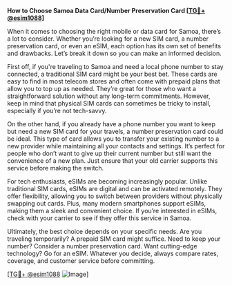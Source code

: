 **How to Choose Samoa Data Card/Number Preservation Card [[TG💪+ @esim1088](https://t.me/s/esim1088)]**

When it comes to choosing the right mobile or data card for Samoa, there’s a lot to consider. Whether you’re looking for a new SIM card, a number preservation card, or even an eSIM, each option has its own set of benefits and drawbacks. Let’s break it down so you can make an informed decision.

First off, if you're traveling to Samoa and need a local phone number to stay connected, a traditional SIM card might be your best bet. These cards are easy to find in most telecom stores and often come with prepaid plans that allow you to top up as needed. They’re great for those who want a straightforward solution without any long-term commitments. However, keep in mind that physical SIM cards can sometimes be tricky to install, especially if you’re not tech-savvy.

On the other hand, if you already have a phone number you want to keep but need a new SIM card for your travels, a number preservation card could be ideal. This type of card allows you to transfer your existing number to a new provider while maintaining all your contacts and settings. It’s perfect for people who don’t want to give up their current number but still want the convenience of a new plan. Just ensure that your old carrier supports this service before making the switch.

For tech enthusiasts, eSIMs are becoming increasingly popular. Unlike traditional SIM cards, eSIMs are digital and can be activated remotely. They offer flexibility, allowing you to switch between providers without physically swapping out cards. Plus, many modern smartphones support eSIMs, making them a sleek and convenient choice. If you’re interested in eSIMs, check with your carrier to see if they offer this service in Samoa.

Ultimately, the best choice depends on your specific needs. Are you traveling temporarily? A prepaid SIM card might suffice. Need to keep your number? Consider a number preservation card. Want cutting-edge technology? Go for an eSIM. Whatever you decide, always compare rates, coverage, and customer service before committing.

[[TG💪+ @esim1088](https://t.me/s/esim1088) ![Image](https://i.postimg.cc/Y0z9fWf4/image.png)]
